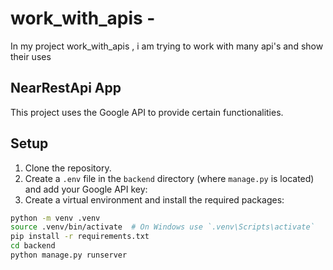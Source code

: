 # work_with_apis -
In my project work_with_apis , i am trying to work with many api's and show their uses 
## NearRestApi App

This project uses the Google API to provide certain functionalities.

## Setup

1. Clone the repository.
2. Create a `.env` file in the `backend` directory (where `manage.py` is located) and add your Google API key:
3. Create a virtual environment and install the required packages:
```bash
python -m venv .venv
source .venv/bin/activate  # On Windows use `.venv\Scripts\activate`
pip install -r requirements.txt
cd backend
python manage.py runserver
